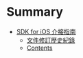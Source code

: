 # Summary

* [SDK for iOS 介接指南](README.md)
   * [文件修訂歷史紀錄](chap1/history.md)
   * [Contents](contents.md)


